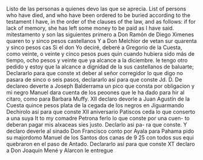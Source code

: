 Listo de las personas a quienes devo las que se aprecia.
List of persons who have died, and who have been ordered to be buried according to the testament I have, in the order of the clauses of the law, and as follows: if for lack of memory, she has left some money to be paid as I have said.
mitestamento y son las siguientes
primero a Don Ramón de Diego Ximenes quaren
to y sinco pesos castellanos
Y a Don Melchior de vetan sur quarenta y sinco pesos cas
Si el don
Yo deciré, deberé a Gregorio de la Cuesta, como veinte, o veinte y cinco pesos pues quin cuando hubiera sido más de tiempo, ocho pesos y veinte que ya alcance a la diciembre.
le tengo otro pedido y estoy que la alcance a dignidad de la
sus castellanos de baluarte; Declararlo para que conste
xt deber al señor corregidor lo que digo no pasara de
sinco o seis pasos, declararlo así para que conste
Jd. D.
De declareo deverte a Joseph Balderrama un pico que consta por obligacion y mi negro Manuel dara cuenta de los peoones que le ha dado para hir al citaro, como para Barbara Muffy.
XII declaro devorle a Juan Agustín de la Cuesta quince pesos plata de la cegada de los negros en Jiguarmando Dechirolo así para que conste XII aniversario Patiscos ceda lo que conserto a una suya
It to my comadre Petrona ferlo lo que conste por una cuen- to deberan pagar mis alxaceas sies justo. Declarlo asi pa- ra que conste. Y declaro deverle al sinado Don Francisco conto por
Ayala para Pahama pido su majordomo Manuel de los Santos dos canas de 9 25 con todos sus equi
quebraron en el paso de Antado. Declararlo así para que
conste
XT declaro a Don Joaquín Mené y Alarcon le entregue